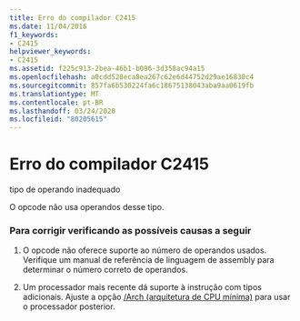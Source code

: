 ```yaml
---
title: Erro do compilador C2415
ms.date: 11/04/2016
f1_keywords:
- C2415
helpviewer_keywords:
- C2415
ms.assetid: f225c913-2bea-46b1-b096-3d358ac94a15
ms.openlocfilehash: a0cdd528eca8ea267c62e6d44752d29ae16830c4
ms.sourcegitcommit: 857fa6b530224fa6c18675138043aba9aa0619fb
ms.translationtype: MT
ms.contentlocale: pt-BR
ms.lasthandoff: 03/24/2020
ms.locfileid: "80205615"
---
```

# <a name="compiler-error-c2415"></a>Erro do compilador C2415

tipo de operando inadequado

O opcode não usa operandos desse tipo.

### <a name="to-fix-by-checking-the-following-possible-causes"></a>Para corrigir verificando as possíveis causas a seguir

1. O opcode não oferece suporte ao número de operandos usados. Verifique um manual de referência de linguagem de assembly para determinar o número correto de operandos.

1. Um processador mais recente dá suporte à instrução com tipos adicionais. Ajuste a opção [/Arch (arquitetura de CPU mínima)](../../build/reference/arch-minimum-cpu-architecture.md) para usar o processador posterior.
